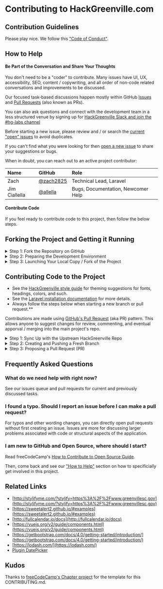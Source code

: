 # Contributing to HackGreenville.com

## Contribution Guidelines

Please play nice. We follow this ["Code of Conduct"](https://codeforgreenville.org/about/code-of-conduct).

## How to Help

#### Be Part of the Conversation and Share Your Thoughts

You don't need to be a "coder" to contribute. Many issues have UI, UX, accessibility, SEO, content / copywriting, and all order of non-code related conversations and improvements to be discussed.

Our focused task-based discussions happen mostly within GitHub [Issues](https://github.com/codeforgreenville/hackgreenville-com/issues) and [Pull Requests](https://github.com/codeforgreenville/hackgreenville-com/pulls) (also known as PRs).

You can also ask questions and connect with the development team in a less structured venue by signing up for [HackGreenville Slack and join the #hg-labs channel](https://codeforgreenville.org)

Before starting a new issue, please review and / or search the [current "open" issues](https://github.com/codeforgreenville/hackgreenville-com/issues/) to avoid duplicates.

If you can't find what you were looking for then [open a new issue](https://github.com/codeforgreenville/hackgreenville-com/issues/new) to share your suggestions or bugs.

When in doubt, you can reach out to an active project contributor:

| Name          | GitHub                                   | Role                               |
|:--------------|:-----------------------------------------|:-----------------------------------|
| Zach          | [@zach2825](https://github.com/zach2825) | Technical Lead, Laravel            |
| Jim Ciallella | [@allella](https://github.com/allella)   | Bugs, Documentation, Newcomer Help |

#### Contribute Code

If you feel ready to contribute code to this project, then follow the below steps.

## Forking the Project and Getting it Running

<details><summary>Step 1: Fork the Repository on GitHub</summary>

['Forking'](https://help.github.com/articles/about-forks/) is a step where you get your own copy of the repository (a.k.a repo) on GitHub.

This is essential as it allows you to work on your own copy of the code. It allows you to request changes to be pulled into HackGreenville's main repository from your fork via a pull request.

Follow these steps to fork the `https://github.com/codeforgreenville/hackgreenville-com` repository:

1. Go to the HackGreenville.com (HG) repository on GitHub: https://github.com/codeforgreenville/hackgreenville-com>.
2. Click the "Fork" Button in the upper right-hand corner of the interface ([Need help?](https://help.github.com/articles/fork-a-repo/)).
3. After the repository has been forked, you will be taken to your copy of the repository at `https://github.com/YOUR_USER_NAME/hackgreenville-com`.

</details>
<details><summary>Step 2: Preparing the Development Environment</summary>

Install [Git](https://git-scm.com/) and a code editor of your choice. We recommend using [VS Code](https://code.visualstudio.com/).

Clone your forked copy of the Hackgreenville.com code. ['Cloning'](https://help.github.com/articles/cloning-a-repository/) is where you download a copy of the repository from a `remote` location to your local machine. Run these commands on your local machine to clone the repository:

1. Open a Terminal in a directory where you would like the HG project to reside.

2. Clone your fork of the HG code, make sure you replace `YOUR_USER_NAME` with your GitHub username:

   ```sh
   git clone https://github.com/YOUR_USER_NAME/hackgreenville-com.git
   ```

This will download the entire repository to a `hackgreenville-com` directory.

Now that you have downloaded a copy of your fork, you will need to set up an `upstream`. The main repository at `https://github.com/codeforgreenville/hackgreenville-com` is often referred to as the `upstream` repository. Your fork at `https://github.com/YOUR_USER_NAME/hackgreenville-com` is often referred to as the `origin` repository.

You need a reference from your local copy to the `upstream` repository in addition to the `origin` repository. This is so that you can sync changes from the `upstream` repository to your fork which is called `origin`. To do that follow the below commands:

1.  Change directory to the new hackgreenville-com directory:

    ```sh
    cd hackgreenville-com
    ```

2.  Add a remote reference to the main Hackgreenvill.com GitHub repository. We're refer to this as "HG" in the later steps.

    ```sh
    git remote add upstream https://github.com/codeforgreenville/hackgreenville-com.git
    ```

3.  Ensure the configuration looks correct:

        ```sh
        git remote -v
        ```

        The output should look something like below:
        ```sh
        origin    https://github.com/YOUR_USER_NAME/hackgreenville-com.git (fetch)
        origin    https://github.com/YOUR_USER_NAME/hackgreenville-com.git (push)
        upstream    https://github.com/codeforgreenville/hackgreenville-com.git (fetch)
        upstream    https://github.com/codeforgreenville/hackgreenville-com.git (push)
        ```

    </details>

<details><summary>Step 3: Launching Your Local Copy / Fork of the Project</summary>

#### System Requirements

- [Requirements of Laravel 10](https://laravel.com/docs/10.x/deployment#server-requirements), which include PHP 7.3+ or PHP 8+
- You'll need [composer](https://getcomposer.org/download/) as well.
- You'll need [yarn](https://yarnpkg.com/lang/en/docs/install/) as well.
- For running "tests", you'll need SQLite and its associated PHP extensions enabled.
  > The PHP install package names and commands will differ based on your operating system, source repository, and other variations. Here are examples:
  >
  > - RHEL / CentOS / Fedora: `yum install php-sqlite3 php-pdo_sqlite`
  > - Ubuntu / Debian / Mint: `apt install php-sqlite3`
- MariaDB 10+ / MySQL 5.6+ - MariaDB is a compatible fork of MySQL and the community version can be installed using [operating system repositories](https://mariadb.com/kb/en/mariadb-package-repository-setup-and-usage/).

#### Initial Setup / Configuration (Host Install)

You need to make a copy of the `.env.example` file and rename it to `.env` at your project root.

Edit the new .env file and set your database settings.

#### **Running the database**


**Option 1: Bare Metal** You will need to create the database. This is a sample of the command you can run.

```bash
mysql --user="dbusername" --password -e "create database hack_greenville"
```

**Option 2: Docker** If you want to run the MySQL instance out of Docker instead of using bare metal, you can spin up the MySQL instance using the following:

```bash
docker-compose -f docker-compose.yml up hackgreenville-db --build
```

#### **Installing Dependencies and Seeding Database**

Run the following scripts to install dependencies and seed the database:

```bash
composer install
yarn install
php artisan migrate --seed
```

#### **Running the app**

In one terminal, run the following command to start the Vite local development server:

```bash
yarn dev
```

In another terminal, run the following command to start the Laravel server (will open on port `8000`)

```bash
php artisan serve
```

> Note: for production environments, `yarn prod` would be used.

The `migrate --seed` command will generate a default user *admin@admin.com* with a password of _admin_ and fill the states table.

Run the following command to generate your app key:

```bash
php artisan key:generate
```

To import events and organizations from the remote APIs (as set in the _.env_ file) run `php artisan pull:events` and `php artisan pull:orgs`


#### Initial Setup (Docker)

The docker setup of this project should only be done for advanced users, or if
needed for runtime compatibility issues.

You need to make a copy of the `.env.docker` file and rename it to `.env` at the
project root.

In addition, you'll need to generate the Laravel Sail docker files.
You can do this by executing `composer install`, or if you want to avoid using `composer`, you can instead run `mkdir vendor`, `mkdir vendor/laravel` and `git clone https://github.com/laravel/sail.git vendor/laravel/sail/` from inside the project root.

The database will be created for you automatically by the mysql docker image.
To initialize the project, do `docker-compose pull` to pull the necessary files, and then `docker-compose up --build` to begin running the project later.

First, you'll have to run `composer install` with docker exec while the original container is running with `docker exec -it hackgreenville composer install`.

The `composer install` command will help build the project by running migrations and initializing yarn, but you can also do this manually by running `docker exec -it hackgreenville php artisan migrate --seed; yarn install; yarn prod`.

Now, shut down the container by hitting `ctrl-c` and re-build the container with `docker-compose up --build`.

On the first start, you will need to generate an `APP_KEY` secret, which you can do by `docker exec -it hackgreenville php artisan key:generate` while the original container is running.

Make sure to set this in your `.env` file!

If you get file permission errors, please make sure permissions are set the UID `1337` and the GUID specified in `.env` by `WWWGROUP`.
I.e. if there are errors opening the log file, run `sudo chown -R 1337:www-data storage/`, if `www-data` is the group specified by `WWWGROUP` in `.env`.

If you run into "The Mix manifest does not exist", then run `docker exec -it hackgreenville php artisan vendor:publish --provider="Laravel\Horizon\HorizonServiceProvider"` and `docker exec -it hackgreenville npm run dev`.

After that, hit Ctrl-C in the original docker-compose to stop the application, and do `docker-compose up --build` to run it again.

If there are any changes in the application code, you will need to run `docker-compose up --build` to recreate the container with your changes.

#### Interacting with Your Running Copy of the Project

As in the earlier setup steps, Laravel Artisan is heavily leveraged to execute framework and custom commands for development and administration tasks.

- Running tests `php artisan test`
- Refreshing events from the remote API: `php artisan pull:events`
- Refreshing organizations from the remote API: `php artisan pull:orgs`

</details>

## Contributing Code to the Project

- See the [HackGreenville style guide](https://hackgreenville.com/styles) for theming suggestions for fonts, headings, colors, and such.
- See the [Laravel installation documentation](https://laravel.com/docs/10.x/installation) for more details.
- Always follow the steps below when starting a new branch or pull request.\*\*

Contributions are made using [GitHub's Pull Request](https://docs.github.com/en/free-pro-team@latest/github/collaborating-with-issues-and-pull-requests/about-pull-requests) (aka PR) pattern. This allows anyone to suggest changes for review, commenting, and eventual apporval / merging into the main project's repo.

<details><summary>Step 1: Sync Up with the Upstream HackGreenville Repo</summary>

Before creating a new git "branch" you'll want to sync up with the "remote upstream", which is just a fancy way of saying the main Hackgreenville.com (HG) GitHub repo.

1.  Save any uncommitted changes using `git stash` because the following steps can possibly reset / delete things in order to stay in sync with the upstream.

2.  Validate that you are on the `develop` branch

    ```sh
    git status
    ```

    You should get an output like this:

    ```sh
    On branch develop
    Your branch is up-to-date with 'origin/develop'.

    nothing to commit, working directory clean
    ```

    If you are not on develop or your working directory is not clean, resolve any outstanding files/commits and checkout `develop`:

    ```sh
    git checkout develop
    ```

3.  Sync the latest changes from the HG upstream `develop` branch to your local develop branch.

    This is very important to avoid conflicts later.

        > **Note:** If you have any outstanding Pull Request that you made from the `develop` branch of your fork, you will lose them at the end of this step. You should ensure your pull request is merged by a moderator before performing this step. To avoid this scenario, you should *always* work on a branch separate from develop.

        This step **will sync the latest changes** from the main repository of HG.

        Update your local copy of the HG upstream repository:
        ```sh
        git fetch upstream
        ```

        Hard reset your develop branch with the HG develop:
        ```sh
        git reset --hard upstream/develop
        ```

        Push your develop branch to your origin to have a clean history on your fork on GitHub:
        ```sh
        git push origin develop --force
        ```

        You can validate if your current develop matches the upstream/develop or not by performing a diff:
        ```sh
        git diff upstream/develop
        ```

        If you don't get any output, you are good to go to the next step.

    </details>

<details><summary>Step 2: Creating and Pushing a Fresh Branch</summary>
    
  Working on a separate branch for each issue helps you keep your local work copy clean. You should never work on the `develop` branch. This will soil your copy of HG and you may have to start over with a fresh clone or fork.
    
  All new branches / contributions should be made off of the `develop` branch, but not in it, as described below.

1. Clean up before starting
   It's also good practice to clean up any orphaned branches from time to time.

   ```sh
   git remote prune origin
   git gc --prune
   ```

2. Selecting a branch name
   Check that you are on `develop` as explained previously, and branch off from there by typing:
   ```sh
   git checkout -b fix/update-readme
   ```
   Your branch name should start with `fix/`, `feat/`, `docs/`, etc. Avoid using issue numbers in branches. Keep them short, meaningful and unique.

Some examples of good branch names are:
`    fix/update-nav-links
    fix/calendar-popup-css
    docs/typos-in-readme
    feat/add-sponsors
   `

3. Edit files and write code on your favorite editor. Then, check and confirm the files you are updating:

   ```sh
   git status
   ```

   This should show a list of `unstaged` files that you have edited.

   ```sh
   On branch docs/typos-in-readme
   Your branch is up to date with 'upstream/docs/typos-in-readme'.

   Changes not staged for commit:
   (use "git add/rm <file>..." to update what will be committed)
   (use "git checkout -- <file>..." to discard changes in working directory)

       modified:   CONTRIBUTING.md
       modified:   README.md
   ...
   ```

4. Stage the changes and make a commit

   In this step, you should only mark files that you have edited or added yourself. You can perform a reset and resolve files that you did not intend to change if needed.

   ```sh
   git add path/to/my/changed/file.ext
   ```

   Or you can add all the `unstaged` files to the staging area using the below handy command:

   ```sh
   git add .
   ```

   Only the files that were moved to the staging area will be added when you make a commit.

   ```sh
   git status
   ```

   Output:

   ```sh
   On branch docs/typos-in-readme
   Your branch is up to date with 'upstream/docs/typos-in-readme'.

   Changes to be committed:
   (use "git reset HEAD <file>..." to unstage)

       modified:   CONTRIBUTING.md
       modified:   README.md
   ```

   Now, you can commit your changes with a short message like so:

   ```sh
   git commit -m "fix: my short commit message"
   ```

   We highly recommend making a conventional commit message. This is a good practice that you will see on some of the popular Open Source repositories. As a developer, this encourages you to follow standard practices.

   Some examples of conventional commit messages are:

   ```md
   fix: update API routes
   feat: RSVP event
   fix(docs): update database schema image
   ```

   Keep your commit messages short. You can always add additional information in the description of the commit message.

5. Push the new branch to your fork / origin. For example, if the name of your branch is `docs/typos-in-readme`, then your command should be:
`sh
    git push origin docs/typos-in-readme
    `
</details>

<details><summary>Step 3: Proposing a Pull Request (PR)</summary>

1. Once a branch of your changes has been committed & pushed to your fork / origin you will automatically see a message when you visit your GitHub fork page.

The message will appear near the top of the page saying `Compare and Pull Request` which has a link to start a pull request based on your most recently pushed branch.

2. By default, all pull requests need to be matched against `base repository: codeforgreenville/hackgreenville-com` and `base: develop`, which should be the values set in the drop-downs on the left side of the "Comparing Changes" section at the top of the pull request creation page / form.

3. In the body of your PR include a more detailed summary of the changes you made and why.

   - Fill in the details as they seem fit to you. This information will be reviewed and a decision will be made whether or not your pull request is going to be accepted.

   - If the PR is meant to fix an existing bug/issue then, at the end of
     your PR's description, append the keyword `closes` and #xxxx (where xxxx
     is the issue number). Example: `closes #1337`. This tells GitHub to
     automatically close the existing issue, if the PR is accepted and merged.

You have successfully created a PR. Congratulations! :tada:

</details>

## Frequently Asked Questions

### What do we need help with right now?

See our issues queue and pull requests for current and previously discussed tasks.

### I found a typo. Should I report an issue before I can make a pull request?

For typos and other wording changes, you can directly open pull requests without first creating an issue. Issues are more for discussing larger problems associated with code or structural aspects of the application.

### I am new to GitHub and Open Source, where should I start?

Read freeCodeCamp's [How to Contribute to Open Source Guide](https://github.com/freeCodeCamp/how-to-contribute-to-open-source).

Then, come back and see our ["How to Help"](#how-to-help) section on how to specificially get involved in this project.

## Related Links

- [http://stylifyme.com/?stylify=https%3A%2F%2Fwww.greenvillesc.gov](http://stylifyme.com/?stylify=https%3A%2F%2Fwww.greenvillesc.gov)
- [https://sweetalert2.github.io/#examples](https://sweetalert2.github.io/#examples)
- [http://fullcalendar.io/docs](http://fullcalendar.io/docs)
- [https://vuejs.org/v2/guide/components.html](https://vuejs.org/v2/guide/components.html)
- [https://getbootstrap.com/docs/4.0/getting-started/introduction/](https://getbootstrap.com/docs/4.0/getting-started/introduction/)
- [https://lodash.com/](https://lodash.com/)
- [Plugin DatePicker](https://github.com/uxsolutions/bootstrap-datepicker)

## Kudos

Thanks to [freeCodeCamp's Chapter project](https://github.com/freeCodeCamp/chapter) for the template for this CONTRIBUTING.md.
